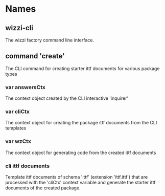 # Names
## wizzi-cli
The wizzi factory command line interface.
## command 'create'
The CLI command for creating starter ittf documents for various package types
### var answersCtx
The context object created by the CLI interactive 'inquirer'
### var cliCtx
The context object for creating the package ittf documents from the CLI templates
### var wzCtx
The context object for generating code from the created ittf documents
### cli ittf documents
Template ittf documents of schema 'ittf' (extension 'ittf.ittf') that are processed with the 'cliCtx' context variable and generate the starter ittf documents of the created package.
